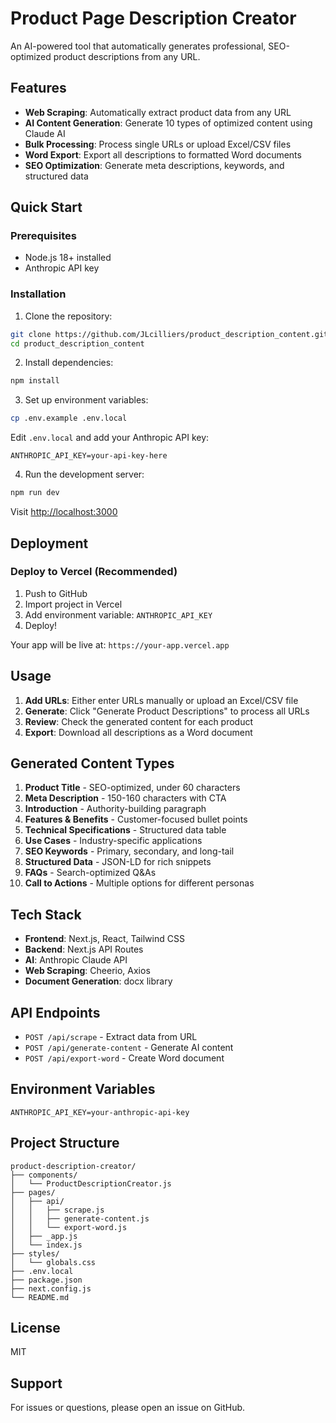 # Product Page Description Creator

An AI-powered tool that automatically generates professional, SEO-optimized product descriptions from any URL.

## Features

- **Web Scraping**: Automatically extract product data from any URL
- **AI Content Generation**: Generate 10 types of optimized content using Claude AI
- **Bulk Processing**: Process single URLs or upload Excel/CSV files
- **Word Export**: Export all descriptions to formatted Word documents
- **SEO Optimization**: Generate meta descriptions, keywords, and structured data

## Quick Start

### Prerequisites

- Node.js 18+ installed
- Anthropic API key

### Installation

1. Clone the repository:
```bash
git clone https://github.com/JLcilliers/product_description_content.git
cd product_description_content
```

2. Install dependencies:
```bash
npm install
```

3. Set up environment variables:
```bash
cp .env.example .env.local
```

Edit `.env.local` and add your Anthropic API key:
```
ANTHROPIC_API_KEY=your-api-key-here
```

4. Run the development server:
```bash
npm run dev
```

Visit [http://localhost:3000](http://localhost:3000)

## Deployment

### Deploy to Vercel (Recommended)

1. Push to GitHub
2. Import project in Vercel
3. Add environment variable: `ANTHROPIC_API_KEY`
4. Deploy!

Your app will be live at: `https://your-app.vercel.app`

## Usage

1. **Add URLs**: Either enter URLs manually or upload an Excel/CSV file
2. **Generate**: Click "Generate Product Descriptions" to process all URLs
3. **Review**: Check the generated content for each product
4. **Export**: Download all descriptions as a Word document

## Generated Content Types

1. **Product Title** - SEO-optimized, under 60 characters
2. **Meta Description** - 150-160 characters with CTA
3. **Introduction** - Authority-building paragraph
4. **Features & Benefits** - Customer-focused bullet points
5. **Technical Specifications** - Structured data table
6. **Use Cases** - Industry-specific applications
7. **SEO Keywords** - Primary, secondary, and long-tail
8. **Structured Data** - JSON-LD for rich snippets
9. **FAQs** - Search-optimized Q&As
10. **Call to Actions** - Multiple options for different personas

## Tech Stack

- **Frontend**: Next.js, React, Tailwind CSS
- **Backend**: Next.js API Routes
- **AI**: Anthropic Claude API
- **Web Scraping**: Cheerio, Axios
- **Document Generation**: docx library

## API Endpoints

- `POST /api/scrape` - Extract data from URL
- `POST /api/generate-content` - Generate AI content
- `POST /api/export-word` - Create Word document

## Environment Variables

```env
ANTHROPIC_API_KEY=your-anthropic-api-key
```

## Project Structure

```
product-description-creator/
├── components/
│   └── ProductDescriptionCreator.js
├── pages/
│   ├── api/
│   │   ├── scrape.js
│   │   ├── generate-content.js
│   │   └── export-word.js
│   ├── _app.js
│   └── index.js
├── styles/
│   └── globals.css
├── .env.local
├── package.json
├── next.config.js
└── README.md
```

## License

MIT

## Support

For issues or questions, please open an issue on GitHub.